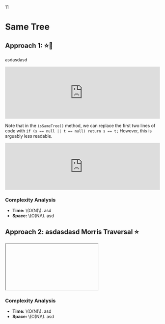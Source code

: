 11

<!-- MathJax -->
<script src="https://polyfill.io/v3/polyfill.min.js?features=es6"></script>
<script id="MathJax-script" async src="https://cdn.jsdelivr.net/npm/mathjax@3/es5/tex-mml-chtml.js"></script>

<!------------------------------------------------------------------------------------------------------------------------------------->

# Same Tree 

<!------------------------------------------------------------------------------------------------------------------------------------->

## Approach 1: ⭐🌟

asdasdasd

<iframe src="https://leetcode.com/playground/YBK6uUWS/shared" frameBorder="0" width="100%" height="170"></iframe>

Note that in the `isSameTree()` method, we can replace the first two lines of code with `if (s == null || t == null) return s == t;`
However, this is arguably less readable.

<iframe src="https://leetcode.com/playground/5iVSvYX2/shared" frameBorder="0" width="100%" height="153"></iframe>

### Complexity Analysis
- <div><b>Time:</b> \(O(N)\). asd</div>
- <div><b>Space:</b> \(O(N)\). asd</div>

<!------------------------------------------------------------------------------------------------------------------------------------->

## Approach 2: asdasdasd Morris Traversal ⭐

<iframe></iframe>

### Complexity Analysis
- <div><b>Time:</b> \(O(N)\). asd</div>
- <div><b>Space:</b> \(O(N)\). asd</div>

<!------------------------------------------------------------------------------------------------------------------------------------->


<!--
## Approach 1: ⭐🌟
<iframe></iframe>
### Complexity Analysis
- <div><b>Time:</b> \(O(N)\). asd</div>
- <div><b>Space:</b> \(O(N)\). asd</div>
-->
